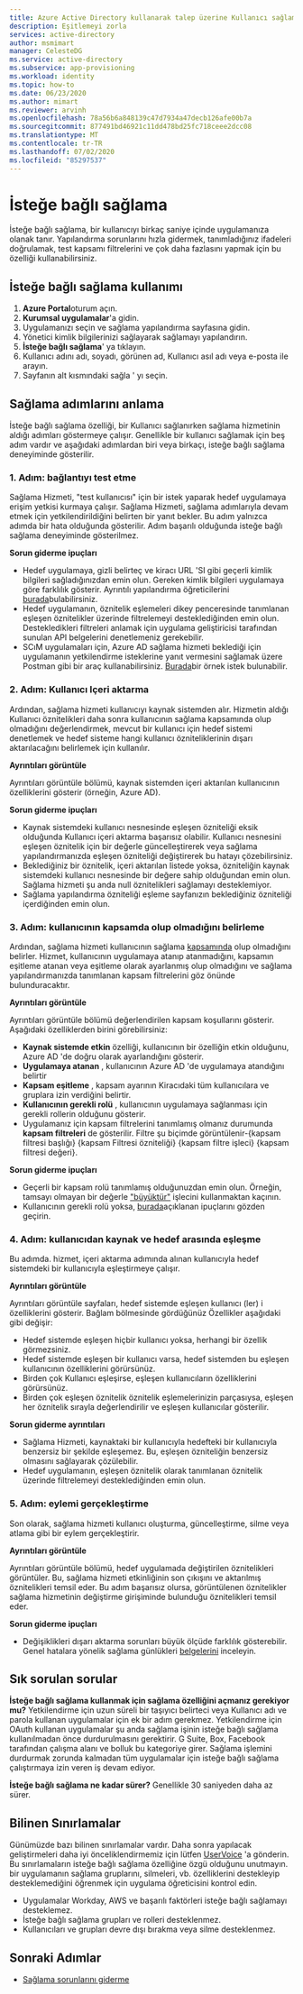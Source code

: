 ```yaml
---
title: Azure Active Directory kullanarak talep üzerine Kullanıcı sağlama
description: Eşitlemeyi zorla
services: active-directory
author: msmimart
manager: CelesteDG
ms.service: active-directory
ms.subservice: app-provisioning
ms.workload: identity
ms.topic: how-to
ms.date: 06/23/2020
ms.author: mimart
ms.reviewer: arvinh
ms.openlocfilehash: 78a56b6a848139c47d7934a47decb126afe00b7a
ms.sourcegitcommit: 877491bd46921c11dd478bd25fc718ceee2dcc08
ms.translationtype: MT
ms.contentlocale: tr-TR
ms.lasthandoff: 07/02/2020
ms.locfileid: "85297537"
---
```

# <a name="on-demand-provisioning"></a>İsteğe bağlı sağlama
İsteğe bağlı sağlama, bir kullanıcıyı birkaç saniye içinde uygulamanıza olanak tanır. Yapılandırma sorunlarını hızla gidermek, tanımladığınız ifadeleri doğrulamak, test kapsamı filtrelerini ve çok daha fazlasını yapmak için bu özelliği kullanabilirsiniz. 

## <a name="how-to-use-on-demand-provisioning"></a>İsteğe bağlı sağlama kullanımı 

1. **Azure Portal**oturum açın.
2. **Kurumsal uygulamalar**'a gidin.
3. Uygulamanızı seçin ve sağlama yapılandırma sayfasına gidin.
4. Yönetici kimlik bilgilerinizi sağlayarak sağlamayı yapılandırın.
5. **İsteğe bağlı sağlama**' ya tıklayın.
6. Kullanıcı adını adı, soyadı, görünen ad, Kullanıcı asıl adı veya e-posta ile arayın.
7. Sayfanın alt kısmındaki sağla ' yı seçin.

## <a name="understanding-the-provisioning-steps"></a>Sağlama adımlarını anlama
İsteğe bağlı sağlama özelliği, bir Kullanıcı sağlanırken sağlama hizmetinin aldığı adımları göstermeye çalışır. Genellikle bir kullanıcı sağlamak için beş adım vardır ve aşağıdaki adımlardan biri veya birkaçı, isteğe bağlı sağlama deneyiminde gösterilir.

### <a name="step-1-test-connection"></a>1. Adım: bağlantıyı test etme
Sağlama Hizmeti, "test kullanıcısı" için bir istek yaparak hedef uygulamaya erişim yetkisi kurmaya çalışır. Sağlama Hizmeti, sağlama adımlarıyla devam etmek için yetkilendirildiğini belirten bir yanıt bekler. Bu adım yalnızca adımda bir hata olduğunda gösterilir. Adım başarılı olduğunda isteğe bağlı sağlama deneyiminde gösterilmez. 

**Sorun giderme ipuçları**
* Hedef uygulamaya, gizli belirteç ve kiracı URL 'SI gibi geçerli kimlik bilgileri sağladığınızdan emin olun. Gereken kimlik bilgileri uygulamaya göre farklılık gösterir. Ayrıntılı yapılandırma öğreticilerini [burada](https://docs.microsoft.com/azure/active-directory/saas-apps/tutorial-list)bulabilirsiniz. 
* Hedef uygulamanın, öznitelik eşlemeleri dikey penceresinde tanımlanan eşleşen öznitelikler üzerinde filtrelemeyi desteklediğinden emin olun. Destekledikleri filtreleri anlamak için uygulama geliştiricisi tarafından sunulan API belgelerini denetlemeniz gerekebilir.  
* SCıM uygulamaları için, Azure AD sağlama hizmeti beklediği için uygulamanın yetkilendirme isteklerine yanıt vermesini sağlamak üzere Postman gibi bir araç kullanabilirsiniz. [Burada](https://docs.microsoft.com/azure/active-directory/app-provisioning/use-scim-to-provision-users-and-groups#request-3)bir örnek istek bulunabilir.

### <a name="step-2-import-user"></a>2. Adım: Kullanıcı Içeri aktarma
Ardından, sağlama hizmeti kullanıcıyı kaynak sistemden alır. Hizmetin aldığı Kullanıcı öznitelikleri daha sonra kullanıcının sağlama kapsamında olup olmadığını değerlendirmek, mevcut bir kullanıcı için hedef sistemi denetlemek ve hedef sisteme hangi kullanıcı özniteliklerinin dışarı aktarılacağını belirlemek için kullanılır. 

**Ayrıntıları görüntüle**

Ayrıntıları görüntüle bölümü, kaynak sistemden içeri aktarılan kullanıcının özelliklerini gösterir (örneğin, Azure AD).

**Sorun giderme ipuçları**
* Kaynak sistemdeki kullanıcı nesnesinde eşleşen özniteliği eksik olduğunda Kullanıcı içeri aktarma başarısız olabilir. Kullanıcı nesnesini eşleşen öznitelik için bir değerle güncelleştirerek veya sağlama yapılandırmanızda eşleşen özniteliği değiştirerek bu hatayı çözebilirsiniz.  
* Beklediğiniz bir öznitelik, içeri aktarılan listede yoksa, özniteliğin kaynak sistemdeki kullanıcı nesnesinde bir değere sahip olduğundan emin olun. Sağlama hizmeti şu anda null öznitelikleri sağlamayı desteklemiyor. 
* Sağlama yapılandırma özniteliği eşleme sayfanızın beklediğiniz özniteliği içerdiğinden emin olun. 

### <a name="step-3-determine-if-user-is-in-scope"></a>3. Adım: kullanıcının kapsamda olup olmadığını belirleme
Ardından, sağlama hizmeti kullanıcının sağlama [kapsamında](https://docs.microsoft.com/azure/active-directory/app-provisioning/how-provisioning-works#scoping) olup olmadığını belirler. Hizmet, kullanıcının uygulamaya atanıp atanmadığını, kapsamın eşitleme atanan veya eşitleme olarak ayarlanmış olup olmadığını ve sağlama yapılandırmanızda tanımlanan kapsam filtrelerini göz önünde bulunduracaktır.  

**Ayrıntıları görüntüle**

Ayrıntıları görüntüle bölümü değerlendirilen kapsam koşullarını gösterir. Aşağıdaki özelliklerden birini görebilirsiniz:
* **Kaynak sistemde etkin** özelliği, kullanıcının bir özelliğin etkin olduğunu, Azure AD 'de doğru olarak ayarlandığını gösterir.
* **Uygulamaya atanan** , kullanıcının Azure AD 'de uygulamaya atandığını belirtir
* **Kapsam eşitleme** , kapsam ayarının Kiracıdaki tüm kullanıcılara ve gruplara izin verdiğini belirtir.
* **Kullanıcının gerekli rolü** , kullanıcının uygulamaya sağlanması için gerekli rollerin olduğunu gösterir. 
* Uygulamanız için kapsam filtrelerini tanımlamış olmanız durumunda **kapsam filtreleri** de gösterilir. Filtre şu biçimde görüntülenir-{kapsam filtresi başlığı} {kapsam Filtresi özniteliği} {kapsam filtre işleci} {kapsam filtresi değeri}. 

**Sorun giderme ipuçları**
* Geçerli bir kapsam rolü tanımlamış olduğunuzdan emin olun. Örneğin, tamsayı olmayan bir değerle ["büyüktür"](https://docs.microsoft.com/azure/active-directory/app-provisioning/define-conditional-rules-for-provisioning-user-accounts#create-a-scoping-filter) işlecini kullanmaktan kaçının. 
* Kullanıcının gerekli rolü yoksa, [burada](https://docs.microsoft.com/azure/active-directory/app-provisioning/application-provisioning-config-problem-no-users-provisioned#provisioning-users-assigned-to-the-default-access-role)açıklanan ipuçlarını gözden geçirin. 

### <a name="step-4-match-user-between-source-and-target"></a>4. Adım: kullanıcıdan kaynak ve hedef arasında eşleşme
Bu adımda. hizmet, içeri aktarma adımında alınan kullanıcıyla hedef sistemdeki bir kullanıcıyla eşleştirmeye çalışır. 

**Ayrıntıları görüntüle**

Ayrıntıları görüntüle sayfaları, hedef sistemde eşleşen kullanıcı (ler) i özelliklerini gösterir. Bağlam bölmesinde gördüğünüz Özellikler aşağıdaki gibi değişir:
* Hedef sistemde eşleşen hiçbir kullanıcı yoksa, herhangi bir özellik görmezsiniz.
* Hedef sistemde eşleşen bir kullanıcı varsa, hedef sistemden bu eşleşen kullanıcının özelliklerini görürsünüz.
* Birden çok Kullanıcı eşleşirse, eşleşen kullanıcıların özelliklerini görürsünüz.
* Birden çok eşleşen öznitelik öznitelik eşlemelerinizin parçasıysa, eşleşen her öznitelik sırayla değerlendirilir ve eşleşen kullanıcılar gösterilir. 

**Sorun giderme ayrıntıları**
* Sağlama Hizmeti, kaynaktaki bir kullanıcıyla hedefteki bir kullanıcıyla benzersiz bir şekilde eşleşemez. Bu, eşleşen özniteliğin benzersiz olmasını sağlayarak çözülebilir. 
* Hedef uygulamanın, eşleşen öznitelik olarak tanımlanan öznitelik üzerinde filtrelemeyi desteklediğinden emin olun.  

### <a name="step-5-perform-action"></a>5. Adım: eylemi gerçekleştirme
Son olarak, sağlama hizmeti kullanıcı oluşturma, güncelleştirme, silme veya atlama gibi bir eylem gerçekleştirir. 

**Ayrıntıları görüntüle**

Ayrıntıları görüntüle bölümü, hedef uygulamada değiştirilen öznitelikleri görüntüler. Bu, sağlama hizmeti etkinliğinin son çıkışını ve aktarılmış öznitelikleri temsil eder. Bu adım başarısız olursa, görüntülenen öznitelikler sağlama hizmetinin değiştirme girişiminde bulunduğu öznitelikleri temsil eder.  

**Sorun giderme ipuçları**
* Değişiklikleri dışarı aktarma sorunları büyük ölçüde farklılık gösterebilir. Genel hatalara yönelik sağlama günlükleri [belgelerini](https://docs.microsoft.com/azure/active-directory/reports-monitoring/concept-provisioning-logs#error-codes) inceleyin.


## <a name="frequently-asked-questions"></a>Sık sorulan sorular
**İsteğe bağlı sağlama kullanmak için sağlama özelliğini açmanız gerekiyor mu?** Yetkilendirme için uzun süreli bir taşıyıcı belirteci veya Kullanıcı adı ve parola kullanan uygulamalar için ek bir adım gerekmez. Yetkilendirme için OAuth kullanan uygulamalar şu anda sağlama işinin isteğe bağlı sağlama kullanılmadan önce durdurulmasını gerektirir. G Suite, Box, Facebook tarafından çalışma alanı ve bolluk bu kategoriye girer. Sağlama işlemini durdurmak zorunda kalmadan tüm uygulamalar için isteğe bağlı sağlama çalıştırmaya izin veren iş devam ediyor. 

**İsteğe bağlı sağlama ne kadar sürer?** Genellikle 30 saniyeden daha az sürer. 

## <a name="known-limitations"></a>Bilinen Sınırlamalar
Günümüzde bazı bilinen sınırlamalar vardır. Daha sonra yapılacak geliştirmeleri daha iyi önceliklendirmemiz için lütfen [UserVoice](https://aka.ms/appprovisioningfeaturerequest) 'a gönderin. Bu sınırlamaların isteğe bağlı sağlama özelliğine özgü olduğunu unutmayın. bir uygulamanın sağlama gruplarını, silmeleri, vb. özelliklerini destekleyip desteklemediğini öğrenmek için uygulama öğreticisini kontrol edin. 

* Uygulamalar Workday, AWS ve başarılı faktörleri isteğe bağlı sağlamayı desteklemez.
* İsteğe bağlı sağlama grupları ve rolleri desteklenmez.
* Kullanıcıları ve grupları devre dışı bırakma veya silme desteklenmez.

## <a name="next-steps"></a>Sonraki Adımlar

* [Sağlama sorunlarını giderme](https://docs.microsoft.com/azure/active-directory/app-provisioning/application-provisioning-config-problem)

